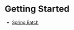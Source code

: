 # Getting Started

* [Spring Batch](https://docs.spring.io/spring-batch/reference/job/configuring.html)
